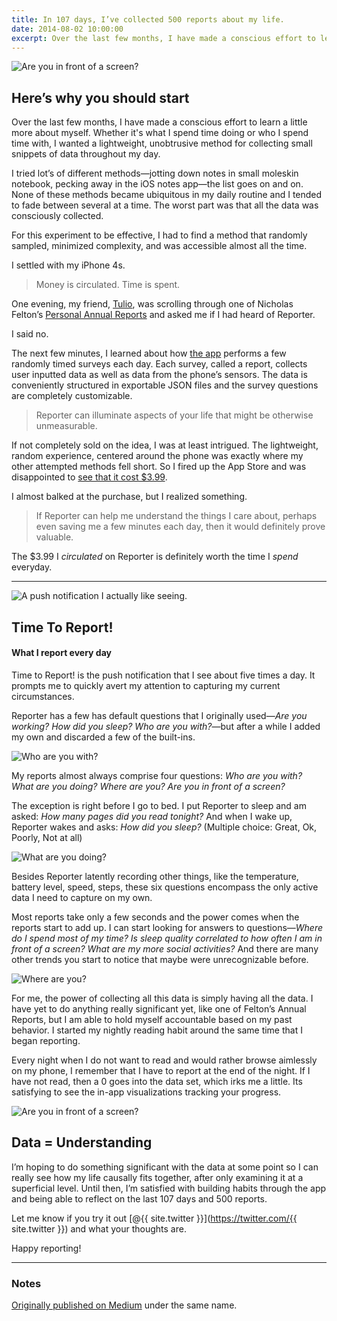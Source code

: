 ```yaml
---
title: In 107 days, I’ve collected 500 reports about my life.
date: 2014-08-02 10:00:00
excerpt: Over the last few months, I have made a conscious effort to learn a little more about myself. Whether it's what I spend time doing or who I spend time with, I wanted a lightweight, unobtrusive method for collecting small snippets of data throughout my day.
---
```


![Are you in front of a screen?](/blog/assets/2014/1/reporter0.png)

## Here’s why you should start

Over the last few months, I have made a conscious effort to learn a little more about myself. Whether it's what I spend time doing or who I spend time with, I wanted a lightweight, unobtrusive method for collecting small snippets of data throughout my day.

I tried lot’s of different methods—jotting down notes in small moleskin notebook, pecking away in the iOS notes app—the list goes on and on. None of these methods became ubiquitous in my daily routine and I tended to fade between several at a time. The worst part was that all the data was consciously collected.

For this experiment to be effective, I had to find a method that randomly sampled, minimized complexity, and was accessible almost all the time.

I settled with my iPhone 4s.

>Money is circulated. Time is spent.

One evening, my friend, [Tulio](https://www.instagram.com/tuliojarocki/ "Tulio Jarocki"), was scrolling through one of Nicholas Felton’s [Personal Annual Reports](http://feltron.com "Feltron.com") and asked me if I had heard of Reporter.

I said no.

The next few minutes, I learned about how [the app](http://www.reporter-app.com "Reporter for iPhone") performs a few randomly timed surveys each day. Each survey, called a report, collects user inputted data as well as data from the phone’s sensors. The data is conveniently structured in exportable JSON files and the survey questions are completely customizable.

>Reporter can illuminate aspects of your life that might be otherwise unmeasurable.

If not completely sold on the idea, I was at least intrigued. The lightweight, random experience, centered around the phone was exactly where my other attempted methods fell short. So I fired up the App Store and was disappointed to [see that it cost $3.99](https://itunes.apple.com/us/app/reporter-app/id779697486).

I almost balked at the purchase, but I realized something.

>If Reporter can help me understand the things I care about, perhaps even saving me a few minutes each day, then it would definitely prove valuable.

The $3.99 I *circulated* on Reporter is definitely worth the time I *spend* everyday.

***

![A push notification I actually like seeing.](/blog/assets/2014/1/reporter1.png)

## Time To Report!

#### What I report every day

Time to Report! is the push notification that I see about five times a day. It prompts me to quickly avert my attention to capturing my current circumstances.

Reporter has a few has default questions that I originally used—*Are you working? How did you sleep? Who are you with?*—but after a while I added my own and discarded a few of the built-ins.

![Who are you with?](/blog/assets/2014/1/reporter2.png)

My reports almost always comprise four questions: *Who are you with? What are you doing? Where are you? Are you in front of a screen?*

The exception is right before I go to bed. I put Reporter to sleep and am asked: *How many pages did you read tonight?* And when I wake up, Reporter wakes and asks: *How did you sleep?* (Multiple choice: Great, Ok, Poorly, Not at all)

![What are you doing?](/blog/assets/2014/1/reporter3.png)

Besides Reporter latently recording other things, like the temperature, battery level, speed, steps, these six questions encompass the only active data I need to capture on my own.

Most reports take only a few seconds and the power comes when the reports start to add up. I can start looking for answers to questions—*Where do I spend most of my time? Is sleep quality correlated to how often I am in front of a screen? What are my more social activities?* And there are many other trends you start to notice that maybe were unrecognizable before.

![Where are you?](/blog/assets/2014/1/reporter4.png)

For me, the power of collecting all this data is simply having all the data. I have yet to do anything really significant yet, like one of Felton’s Annual Reports, but I am able to hold myself accountable based on my past behavior. I started my nightly reading habit around the same time that I began reporting.

Every night when I do not want to read and would rather browse aimlessly on my phone, I remember that I have to report at the end of the night. If I have not read, then a 0 goes into the data set, which irks me a little. Its satisfying to see the in-app visualizations tracking your progress.

![Are you in front of a screen?](/blog/assets/2014/1/reporter5.png)

## Data = Understanding

I’m hoping to do something significant with the data at some point so I can really see how my life causally fits together, after only examining it at a superficial level. Until then, I’m satisfied with building habits through the app and being able to reflect on the last 107 days and 500 reports.

Let me know if you try it out [@{{ site.twitter }}](https://twitter.com/{{ site.twitter }}) and what your thoughts are.

Happy reporting!

***

### Notes

[Originally published on Medium](https://medium.com/@tfm/in-107-days-ive-collected-500-reports-about-my-life-c4454b9d8456) under the same name.